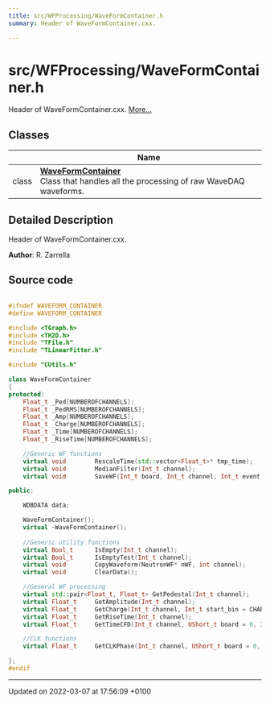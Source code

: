 ```yaml
---
title: src/WFProcessing/WaveFormContainer.h
summary: Header of WaveFormContainer.cxx. 

---
```


# src/WFProcessing/WaveFormContainer.h

Header of WaveFormContainer.cxx.  [More...](#detailed-description)

## Classes

|                | Name           |
| -------------- | -------------- |
| class | **[WaveFormContainer](/Classes/classWaveFormContainer.md)** <br>Class that handles all the processing of raw WaveDAQ waveforms.  |

## Detailed Description

Header of WaveFormContainer.cxx. 

**Author**: R. Zarrella 



## Source code

```cpp

#ifndef WAVEFORM_CONTAINER
#define WAVEFORM_CONTAINER

#include <TGraph.h>
#include <TH2D.h>
#include "TFile.h"
#include "TLinearFitter.h"

#include "CUtils.h"

class WaveFormContainer
{
protected:
    Float_t _Ped[NUMBEROFCHANNELS];         
    Float_t _PedRMS[NUMBEROFCHANNELS];      
    Float_t _Amp[NUMBEROFCHANNELS];         
    Float_t _Charge[NUMBEROFCHANNELS];      
    Float_t _Time[NUMBEROFCHANNELS];        
    Float_t _RiseTime[NUMBEROFCHANNELS];    

    //Generic WF functions
    virtual void        RescaleTime(std::vector<Float_t>* tmp_time);
    virtual void        MedianFilter(Int_t channel);
    virtual void        SaveWF(Int_t board, Int_t channel, Int_t event, TFile* fOut, TString detector, TString tag="");

public:

    WDBDATA data;                           

    WaveFormContainer();
    virtual ~WaveFormContainer();
    
    //Generic utility functions
    virtual Bool_t      IsEmpty(Int_t channel);
    virtual Bool_t      IsEmptyTest(Int_t channel);
    virtual void        CopyWaveform(NeutronWF* nWF, int channel);
    virtual void        ClearData();

    //General WF processing
    virtual std::pair<Float_t, Float_t> GetPedestal(Int_t channel);
    virtual Float_t     GetAmplitude(Int_t channel);
    virtual Float_t     GetCharge(Int_t channel, Int_t start_bin = CHARGESTARTBIN, Int_t stop_bin = CHARGESTOPBIN);
    virtual Float_t     GetRiseTime(Int_t channel);
    virtual Float_t     GetTimeCFD(Int_t channel, UShort_t board = 0, Int_t event=-1, TFile* fOut=nullptr, TString detector="");

    //CLK functions
    virtual Float_t     GetCLKPhase(Int_t channel, UShort_t board = 0, Int_t event = -1, TFile* fOut = nullptr);

};
#endif
```


-------------------------------

Updated on 2022-03-07 at 17:56:09 +0100
